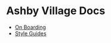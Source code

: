 # Ashby Village Docs

* [On Boarding](/docs/onboarding)
* [Style Guides](/calblueprint/style-guides/tree/master/rails)
